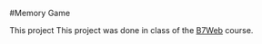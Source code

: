 #Memory Game

This project This project was done in class of the [B7Web](https://b7web.com.br) course.